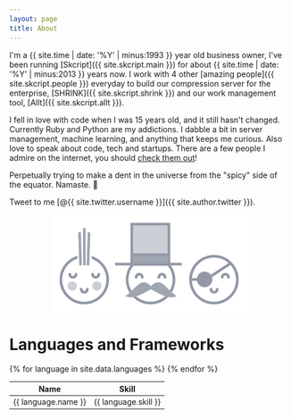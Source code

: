 ```yaml
---
layout: page
title: About
---
```


I'm a {{ site.time | date: '%Y' | minus:1993 }} year old business owner, I've been running [Skcript]({{ site.skcript.main }}) for about {{ site.time | date: '%Y' | minus:2013 }} years now. I work with 4 other [amazing people]({{ site.skcript.people }}) everyday to build our compression server for the enterprise, [SHRINK]({{ site.skcript.shrink }}) and our work management tool, [Allt]({{ site.skcript.allt }}).

I fell in love with code when I was 15 years old, and it still hasn't changed. Currently Ruby and Python are my addictions. I dabble a bit in server management, machine learning, and anything that keeps me curious. Also love to speak about code, tech and startups. There are a few people I admire on the internet, you should [check them out](/people)!

Perpetually trying to make a dent in the universe from the "spicy" side of the equator. Namaste. 🙏

Tweet to me [@{{ site.twitter.username }}]({{ site.author.twitter }}).

<!-- # Values
<dl>
  {% for lesson in site.data.lessons %}
    <dt>{{ lesson.attribute }}</dt>
    <dd>{{ lesson.value }}</dd>
  {% endfor %}
</dl> -->

<center>
  <img src="/public/smile.png" class="img" alt="smile" />
</center>

# Languages and Frameworks

<table>
  <thead>
    <th>Name</th>
    <th>Skill</th>
  </thead>
  <tbody>
    {% for language in site.data.languages %}
      <tr>
        <td>{{ language.name }}</td>
        <td>{{ language.skill }}</td>
      </tr>
    {% endfor %}
  </tbody>
</table>

